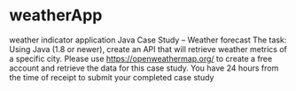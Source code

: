 # weatherApp
weather indicator application
Java Case Study – Weather forecast
The task:
Using Java (1.8 or newer), create an API that will retrieve weather metrics of a specific city.
Please use https://openweathermap.org/ to create a free account and retrieve the data for this
case study.
You have 24 hours from the time of receipt to submit your completed case study
